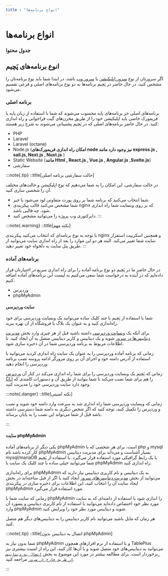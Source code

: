 ```yaml
---
title : "انواع برنامه‌ها"
---
```


# انواع برنامه‌ها

### جدول محتوا

## انوع برنامه‌های پَچیم

اگر سرورتان از نوع [سرور اپلیکیشن](/servers/types#سرور-اپلیکیشن) یا [سرور وب](/servers/types#سرور-وب) باشد، در ابتدا شما باید نوع برنامه‌تان را مشخص کنید، در حال حاضر در پَچیم برنامه‌ها به دو نوع برنامه‌های اصلی و فرعی تقسیم می‌شود.

### برنامه اصلی

برنامه‌های اصلی جز برنامه‌های پایه محسوب می‌شوند که شما با استفاده از زبان پایه یا فریمورک خاصی باید اپلیکیشن خود را از طریق مخزن‌های گیت فراخوانی و راه اندازی کنید. در حال حاضر برنامه‌های اصلی که در پَچیم پشتیبانی می‌شوند به شرح زیر هستند:

- PHP
- Laravel
- Laravel (octane)
- Node.js (**امکان راه اندازی فریمورک‌های node نیز وجود دارد مانند express.js , sail.js, Next.js , Nuxt.js** )
- Static Website (**مانند Html , React.js , Vue.js , Angular.js ,Svelte.js**)
- سفارشی

:::note{.tip}
::title[حالت سفارشی برنامه اصلی]

در حالت سفارشی، این امکان را به شما می‌دهیم که نوع اپلیکیشن و حالت‌های مختلف آن را شخصی سازی کنید.

- شما انتخاب می‌کنید که برنامه شما بر روی پورت متفاوتی لود می‌شود یا خیر.
- شما مشخص می‌کنید قالب پیکربندی nginx که بر روی وبسایت شما راه اندازی شود، چه قالبی باشد.
- دایرکتوری وب پروژه را می‌توانید مشخص ‌کنید.
  :::

:::note{.warning}
::title[نکته مهم]

با توجه به نوع برنامه‌ای که انتخاب می‌کنید پیکربندی nginx و همچنین اسکریپت استقرار سایت شما تغییر می‌کند. البته هر دو این موارد را بعد از راه اندازی سایت می‌توانید از طریق پنل سایت به دلخواه خود تغییر دهید.
:::

### برنامه‌های آماده

در حال حاضر ما در پَچیم دو نوع برنامه آماده را برای راه اندازی سریع در اختیارتان قرار داده‌ایم که در آینده به درخواست شما سعی می‌کنیم به لیست این برنامه‌های آماده اضافه کنیم.

- وردپرس
- phpMyAdmin    


#### سایت وردپرسی

شما با استفاده از پَچیم با چند کلیک ساده می‌توانید یک وبسایت وردپرسی برای خود راه‌اندازی کنید و به عنوان یک بلاگ یا فروشگاه از آن بهره ببرید.

برای آنکه یک [وبسایت وردپرسی](https://wordpress.org/) داشته باشید قبل از هر چیزی وارد بخش [مدیریت دیتابیس‌ها در سرور](/servers/databases) شوید و یک دیتابیس و کاربر دیتابیس متصل به آن ایجاد کنید. تا اطلاعات مربوط به برنامه وردپرسی شما در آن ذخیره سازی شود.

زمانی که برنامه آماده وردپرسی را به عنوان یک سایت راه اندازی کردید می‌توانید با استفاده از آدرس دامنه خود و اجرای آن بر روی مرورگر ادامه پروسه نصب برنامه وردپرسی را انجام دهید.

زمانی که پَچیم یک وبسایت وردپرسی را برای شما راه اندازی می‌کند در کنار آن [وردپرس CLI](https://wp-cli.org/) را هم برای شما نصب می‌کند تا شما بتوانید از طریق آن و دستورات کامندی که وجود دارد سایت وردپرسی خود را مدیریت کنید.


:::note{.danger}
::title[نکته امنیتی]

زمانی که وبسایت وردپرسی شما راه اندازی شد به سرعت وارد دامنه‌ خود شوید و نصب و وردپرس را تکمیل کنید، توجه کنید که اگر شخص دیگری به دامنه شما دسترسی داشته باشد قبل از شما می‌تواند این نصب را به پایان برساند.

:::

#### سایت phpMyAdmin

یکی دیگر از برنامه‌های آماده phpMyAdmin است، برای هر شخصی که با php و mysql کار کرده باشد نام phpMyAdmin بسیار آشناست و می‌داند برای مدیریت دیتابیس mysql/mariaDB با یک رابط گرافیکی مورد استفاده قرار می‌گیرد. با استفاده از پَچیم شما می‌توانید خیلی ساده با چند کلیک یک سایت با phpMyAdmin راه اندازی کنید.

برای راه‌اندازی phpMyAdmin به یک دیتابیس و نام کاربری دیتابیس نیاز دارید که می‌توانید از بخش [مدیریت دیتابیس‌های سرور](/servers/databases) ایجاد کنید یا اگر از قبل ساخته‌اید در بخش ایجاد سایت آن را انتخاب کنید، این اطلاعات برای ذخیره سازی در پیکربندی phpMyAdmin مورد استفاده قرار می‌گیرد.

زمانی که سایت شما با phpMyAdmin را اندازی شود با استفاده از دامنه‌ای که به سایت مورد نظر خود اختصاص داده‌اید می‌توانید با استفاده از نام کاربری دیتابیس و پسورد آن وارد phpMyAdmin شوید و دیتابیس مورد نظر خود را ویرایش کنید.

هر زمان که مایل باشید می‌توانید نام کاربر دیتابیس را به دیتابیس‌های دیگر هم متصل کنید.

:::note{.tip}
::title[اتصال به دیتابیس بدون phpMyAdmin]

شما بدون نیاز به phpMyAdmin و با استفاده از نرم افزارهای همچون TablePlus می‌توانید به دیتابیس‌های خود متصل شوید و با آن‌ها کار کنید، این راه از امنیت بیشتری نیز برخوردار است. برای مطالعه بیشتر در مورد این موضوع به بخش [`اتصال به دیتابیس از طریق خارج از سرور`](/servers/databases#اتصال-به-دیتابیس-از-طریق-خارج-از-سرور) مراجعه کنید.

:::
